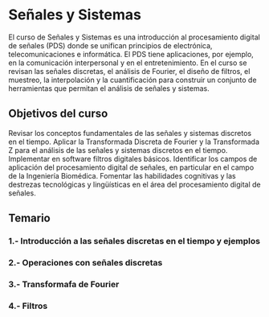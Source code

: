 # Señales y Sistemas

El curso de Señales y Sistemas es una introducción al procesamiento digital de señales (PDS) donde se unifican principios de electrónica, 
telecomunicaciones e informática. El PDS tiene aplicaciones, por ejemplo, en la comunicación interpersonal y en el entretenimiento. 
En el curso se revisan las señales discretas, el análisis de Fourier, el diseño de filtros, el muestreo, la interpolación y la cuantificación 
para construir un conjunto de herramientas que permitan el análisis de señales y sistemas.


## Objetivos del curso

Revisar los conceptos fundamentales de las señales y sistemas discretos en el tiempo.
Aplicar la Transformada Discreta de Fourier y la Transformada Z para el análisis de las señales y sistemas discretos en el tiempo.
Implementar en software filtros digitales básicos.
Identificar los campos de aplicación del procesamiento digital de señales, en particular en el campo de la Ingeniería Biomédica.
Fomentar las habilidades cognitivas y las destrezas tecnológicas y lingüísticas en el área del procesamiento digital de señales.


## Temario

### 1.- Introducción a las señales discretas en el tiempo y ejemplos

### 2.- Operaciones con señales discretas

### 3.- Transformafa de Fourier

### 4.- Filtros
